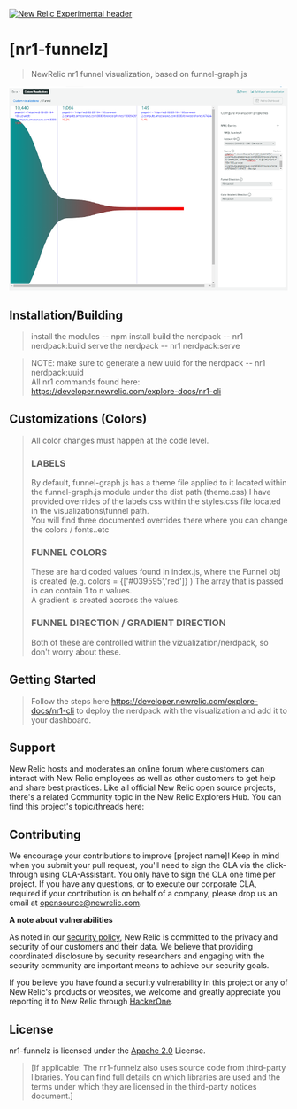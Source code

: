 [![New Relic Experimental header](https://github.com/newrelic/opensource-website/raw/master/src/images/categories/Experimental.png)](https://opensource.newrelic.com/oss-category/#new-relic-experimental)

# [nr1-funnelz] 

>NewRelic nr1 funnel visualization, based on funnel-graph.js

![example horizontal](https://github.com/newrelic-experimental/nr1-funnelz/blob/main/screenshots/horizontal.PNG)
## Installation/Building

>install the modules  --  npm install
>build the nerdpack   --  nr1 nerdpack:build
>serve the nerdpack   --  nr1 nerdpack:serve

> NOTE:  make sure to generate a new uuid for the nerdpack  --  nr1 nerdpack:uuid <br />
> All nr1 commands found here: https://developer.newrelic.com/explore-docs/nr1-cli 

## Customizations (Colors)
> All color changes must happen at the code level. 
> ### LABELS 
> By default, funnel-graph.js has a theme file applied to it located within the funnel-graph.js module under the dist path (theme.css)
> I have provided overrides of the labels css within the styles.css file located in the visualizations\funnel path.  
> You will find three documented overrides there where you can change the colors / fonts..etc 
> ### FUNNEL COLORS
> These are hard coded values found in index.js, where the Funnel obj is created  (e.g. colors = {['#039595','red']} )
> The array that is passed in can contain 1 to n values.   
> A gradient is created accross the values. 
> ### FUNNEL DIRECTION / GRADIENT DIRECTION
> Both of these are controlled within the vizualization/nerdpack, so don't worry about these. 
## Getting Started
> Follow the steps here https://developer.newrelic.com/explore-docs/nr1-cli to deploy the nerdpack with the visualization and add it to your dashboard.  




## Support

New Relic hosts and moderates an online forum where customers can interact with New Relic employees as well as other customers to get help and share best practices. Like all official New Relic open source projects, there's a related Community topic in the New Relic Explorers Hub. You can find this project's topic/threads here:

## Contributing
We encourage your contributions to improve [project name]! Keep in mind when you submit your pull request, you'll need to sign the CLA via the click-through using CLA-Assistant. You only have to sign the CLA one time per project.
If you have any questions, or to execute our corporate CLA, required if your contribution is on behalf of a company,  please drop us an email at opensource@newrelic.com.

**A note about vulnerabilities**

As noted in our [security policy](../../security/policy), New Relic is committed to the privacy and security of our customers and their data. We believe that providing coordinated disclosure by security researchers and engaging with the security community are important means to achieve our security goals.

If you believe you have found a security vulnerability in this project or any of New Relic's products or websites, we welcome and greatly appreciate you reporting it to New Relic through [HackerOne](https://hackerone.com/newrelic).

## License
nr1-funnelz is licensed under the [Apache 2.0](http://apache.org/licenses/LICENSE-2.0.txt) License.
>[If applicable: The nr1-funnelz also uses source code from third-party libraries. You can find full details on which libraries are used and the terms under which they are licensed in the third-party notices document.]
